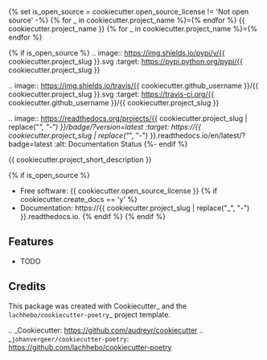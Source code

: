 {% set is_open_source = cookiecutter.open_source_license != 'Not open source' -%}
{% for _ in cookiecutter.project_name %}={% endfor %}
{{ cookiecutter.project_name }}
{% for _ in cookiecutter.project_name %}={% endfor %}

{% if is_open_source %}
.. image:: https://img.shields.io/pypi/v/{{ cookiecutter.project_slug }}.svg
        :target: https://pypi.python.org/pypi/{{ cookiecutter.project_slug }}

.. image:: https://img.shields.io/travis/{{ cookiecutter.github_username }}/{{ cookiecutter.project_slug }}.svg
        :target: https://travis-ci.org/{{ cookiecutter.github_username }}/{{ cookiecutter.project_slug }}

.. image:: https://readthedocs.org/projects/{{ cookiecutter.project_slug | replace("_", "-") }}/badge/?version=latest
        :target: https://{{ cookiecutter.project_slug | replace("_", "-") }}.readthedocs.io/en/latest/?badge=latest
        :alt: Documentation Status
{%- endif %}


{{ cookiecutter.project_short_description }}

{% if is_open_source %}
* Free software: {{ cookiecutter.open_source_license }}
{% if cookiecutter.create_docs == 'y' %}
* Documentation: https://{{ cookiecutter.project_slug | replace("_", "-") }}.readthedocs.io.
{% endif %}
{% endif %}

Features
--------

* TODO

Credits
-------

This package was created with Cookiecutter_ and the `lachhebo/cookiecutter-poetry`_ project template.

.. _Cookiecutter: https://github.com/audreyr/cookiecutter
.. _`johanvergeer/cookiecutter-poetry`: https://github.com/lachhebo/cookiecutter-poetry
